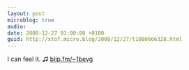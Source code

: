 ```yaml
---
layout: post
microblog: true
audio: 
date: 2008-12-27 01:00:00 +0100
guid: http://xtof.micro.blog/2008/12/27/t1080666328.html
---
```

I can feel it. ♫ [blip.fm/~1bevg](http://blip.fm/~1bevg)
